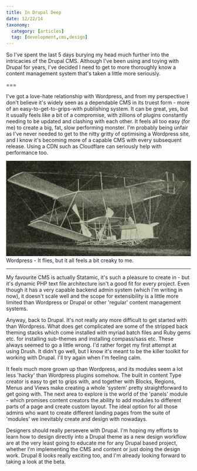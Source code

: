 ```yaml
---
title: In Drupal Deep
date: 12/22/14
taxonomy:
  category: [articles]
  tag: [development,cms,design]	
---
```



So I've spent the last 5 days burying my head much further into the intricacies of the Drupal CMS. Although I've been using and toying with Drupal for years, I've decided I need to get to more thoroughly know a content management system that's taken a little more seriously.

===

I've got a love-hate relationship with Wordpress, and from my perspective I don't believe it's widely seen as a dependable CMS in its truest form - more of an easy-to-get-to-grips-with publishing system. It can be great, yes, but it usually feels like a bit of a compromise, with zillions of plugins constantly needing to be updated and clashing with each other. It feels all too easy (for me) to create a big, fat, slow performing monster. I'm probably being unfair as I've never needed to get to the nitty gritty of optimising a Wordpress site, and I know it's becoming more of a capable CMS with every subsequent release. Using a CDN such as Cloudflare can seriously help with performance too.


![Wordpress - bit clunky](cms.jpg)
Wordpress - It flies, but it all feels a bit creaky to me.</caption>
<hr/>

My favourite CMS is actually Statamic, it's such a pleasure to create in - but it's dynamic PHP text file architecture isn't a good fit for every project. Even though it has a very capable backend admin system (which I'm writing in now), it doesn't scale well and the scope for extensibility is a little more limited than Wordpress or Drupal or other 'regular' content management systems.

Anyway, back to Drupal. It's not really any more difficult to get started with than Wordpress. What does get complicated are some of the stripped back theming stacks which come installed with myriad batch files and Ruby gems etc. for installing sub-themes and installing compass/sass etc. These always seemed to go a little wrong. I'd rather forget my first attempt at using Drush. It didn't go well, but I know it's meant to be the killer toolkit for working with Drupal. I'll try again when I'm feeling calm.

It feels much more grown up than Wordpress, and its modules seem a lot less 'hacky' than Wordpress plugins somehow. The built in content Type creator is easy to get to grips with, and together with Blocks, Regions, Menus and Views make creating a whole 'system' pretty straightforward to get going with. The next area to explore is the world of the 'panels' module - which promises content creators the ability to add modules to different parts of a page and create custom layout.  The ideal option for all those admins who want to create different landing pages from the suite of 'modules' we inevitably create and design with nowadays.   
	
Designers should really persevere with Drupal. I'm hoping my efforts to learn how to design directly into a Drupal theme as a new design workflow are at the very least going to educate me for any Drupal based project, whether I'm implementing the CMS and content or just doing the design work.   Drupal 8 looks really exciting too, and I'm already looking forward to taking a look at the beta.
